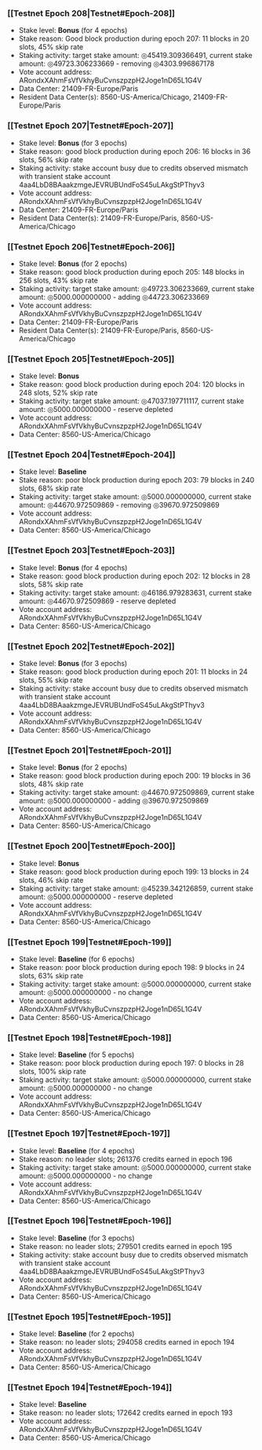### [[Testnet Epoch 208|Testnet#Epoch-208]]
* Stake level: **Bonus** (for 4 epochs)
* Stake reason: Good block production during epoch 207: 11 blocks in 20 slots, 45% skip rate
* Staking activity: target stake amount: ◎45419.309366491, current stake amount: ◎49723.306233669 - removing ◎4303.996867178
* Vote account address: ARondxXAhmFsVfVkhyBuCvnszpzpH2Joge1nD65L1G4V
* Data Center: 21409-FR-Europe/Paris
* Resident Data Center(s): 8560-US-America/Chicago, 21409-FR-Europe/Paris
### [[Testnet Epoch 207|Testnet#Epoch-207]]
* Stake level: **Bonus** (for 3 epochs)
* Stake reason: good block production during epoch 206: 16 blocks in 36 slots, 56% skip rate
* Staking activity: stake account busy due to credits observed mismatch with transient stake account 4aa4LbD8BAaakzmgeJEVRUBUndFoS45uLAkgStPThyv3
* Vote account address: ARondxXAhmFsVfVkhyBuCvnszpzpH2Joge1nD65L1G4V
* Data Center: 21409-FR-Europe/Paris
* Resident Data Center(s): 21409-FR-Europe/Paris, 8560-US-America/Chicago
### [[Testnet Epoch 206|Testnet#Epoch-206]]
* Stake level: **Bonus** (for 2 epochs)
* Stake reason: good block production during epoch 205: 148 blocks in 256 slots, 43% skip rate
* Staking activity: target stake amount: ◎49723.306233669, current stake amount: ◎5000.000000000 - adding ◎44723.306233669
* Vote account address: ARondxXAhmFsVfVkhyBuCvnszpzpH2Joge1nD65L1G4V
* Data Center: 21409-FR-Europe/Paris
* Resident Data Center(s): 21409-FR-Europe/Paris, 8560-US-America/Chicago
### [[Testnet Epoch 205|Testnet#Epoch-205]]
* Stake level: **Bonus**
* Stake reason: good block production during epoch 204: 120 blocks in 248 slots, 52% skip rate
* Staking activity: target stake amount: ◎47037.197711117, current stake amount: ◎5000.000000000 - reserve depleted
* Vote account address: ARondxXAhmFsVfVkhyBuCvnszpzpH2Joge1nD65L1G4V
* Data Center: 8560-US-America/Chicago
### [[Testnet Epoch 204|Testnet#Epoch-204]]
* Stake level: **Baseline**
* Stake reason: poor block production during epoch 203: 79 blocks in 240 slots, 68% skip rate
* Staking activity: target stake amount: ◎5000.000000000, current stake amount: ◎44670.972509869 - removing ◎39670.972509869
* Vote account address: ARondxXAhmFsVfVkhyBuCvnszpzpH2Joge1nD65L1G4V
* Data Center: 8560-US-America/Chicago
### [[Testnet Epoch 203|Testnet#Epoch-203]]
* Stake level: **Bonus** (for 4 epochs)
* Stake reason: good block production during epoch 202: 12 blocks in 28 slots, 58% skip rate
* Staking activity: target stake amount: ◎46186.979283631, current stake amount: ◎44670.972509869 - reserve depleted
* Vote account address: ARondxXAhmFsVfVkhyBuCvnszpzpH2Joge1nD65L1G4V
* Data Center: 8560-US-America/Chicago
### [[Testnet Epoch 202|Testnet#Epoch-202]]
* Stake level: **Bonus** (for 3 epochs)
* Stake reason: good block production during epoch 201: 11 blocks in 24 slots, 55% skip rate
* Staking activity: stake account busy due to credits observed mismatch with transient stake account 4aa4LbD8BAaakzmgeJEVRUBUndFoS45uLAkgStPThyv3
* Vote account address: ARondxXAhmFsVfVkhyBuCvnszpzpH2Joge1nD65L1G4V
* Data Center: 8560-US-America/Chicago
### [[Testnet Epoch 201|Testnet#Epoch-201]]
* Stake level: **Bonus** (for 2 epochs)
* Stake reason: good block production during epoch 200: 19 blocks in 36 slots, 48% skip rate
* Staking activity: target stake amount: ◎44670.972509869, current stake amount: ◎5000.000000000 - adding ◎39670.972509869
* Vote account address: ARondxXAhmFsVfVkhyBuCvnszpzpH2Joge1nD65L1G4V
* Data Center: 8560-US-America/Chicago
### [[Testnet Epoch 200|Testnet#Epoch-200]]
* Stake level: **Bonus**
* Stake reason: good block production during epoch 199: 13 blocks in 24 slots, 46% skip rate
* Staking activity: target stake amount: ◎45239.342126859, current stake amount: ◎5000.000000000 - reserve depleted
* Vote account address: ARondxXAhmFsVfVkhyBuCvnszpzpH2Joge1nD65L1G4V
* Data Center: 8560-US-America/Chicago
### [[Testnet Epoch 199|Testnet#Epoch-199]]
* Stake level: **Baseline** (for 6 epochs)
* Stake reason: poor block production during epoch 198: 9 blocks in 24 slots, 63% skip rate
* Staking activity: target stake amount: ◎5000.000000000, current stake amount: ◎5000.000000000 - no change
* Vote account address: ARondxXAhmFsVfVkhyBuCvnszpzpH2Joge1nD65L1G4V
* Data Center: 8560-US-America/Chicago
### [[Testnet Epoch 198|Testnet#Epoch-198]]
* Stake level: **Baseline** (for 5 epochs)
* Stake reason: poor block production during epoch 197: 0 blocks in 28 slots, 100% skip rate
* Staking activity: target stake amount: ◎5000.000000000, current stake amount: ◎5000.000000000 - no change
* Vote account address: ARondxXAhmFsVfVkhyBuCvnszpzpH2Joge1nD65L1G4V
* Data Center: 8560-US-America/Chicago
### [[Testnet Epoch 197|Testnet#Epoch-197]]
* Stake level: **Baseline** (for 4 epochs)
* Stake reason: no leader slots; 261376 credits earned in epoch 196
* Staking activity: target stake amount: ◎5000.000000000, current stake amount: ◎5000.000000000 - no change
* Vote account address: ARondxXAhmFsVfVkhyBuCvnszpzpH2Joge1nD65L1G4V
* Data Center: 8560-US-America/Chicago
### [[Testnet Epoch 196|Testnet#Epoch-196]]
* Stake level: **Baseline** (for 3 epochs)
* Stake reason: no leader slots; 279501 credits earned in epoch 195
* Staking activity: stake account busy due to credits observed mismatch with transient stake account 4aa4LbD8BAaakzmgeJEVRUBUndFoS45uLAkgStPThyv3
* Vote account address: ARondxXAhmFsVfVkhyBuCvnszpzpH2Joge1nD65L1G4V
* Data Center: 8560-US-America/Chicago
### [[Testnet Epoch 195|Testnet#Epoch-195]]
* Stake level: **Baseline** (for 2 epochs)
* Stake reason: no leader slots; 294058 credits earned in epoch 194
* Vote account address: ARondxXAhmFsVfVkhyBuCvnszpzpH2Joge1nD65L1G4V
* Data Center: 8560-US-America/Chicago
### [[Testnet Epoch 194|Testnet#Epoch-194]]
* Stake level: **Baseline**
* Stake reason: no leader slots; 172642 credits earned in epoch 193
* Vote account address: ARondxXAhmFsVfVkhyBuCvnszpzpH2Joge1nD65L1G4V
* Data Center: 8560-US-America/Chicago